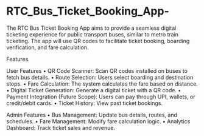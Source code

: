 # RTC_Bus_Ticket_Booking_App-

The RTC Bus Ticket Booking App aims to provide a seamless digital ticketing experience for 
public transport buses, similar to metro train ticketing. The app will use QR codes to 
facilitate ticket booking, boarding verification, and fare calculation. 

Features 

User Features 
• QR Code Scanner: Scan QR codes installed on buses to fetch bus details. 
• Route Selection: Users select boarding and destination stops. 
• Fare Calculation: The system calculates the fare based on distance. 
• Digital Ticket Generation: Generate a digital ticket with a QR code. 
• Payment Integration (Future Scope): Users can pay through UPI, wallets, or 
credit/debit cards. 
• Ticket History: View past ticket bookings. 

Admin Features 
• Bus Management: Update bus details, routes, and schedules. 
• Fare Management: Modify fare calculation logic. 
• Analytics Dashboard: Track ticket sales and revenue. 
